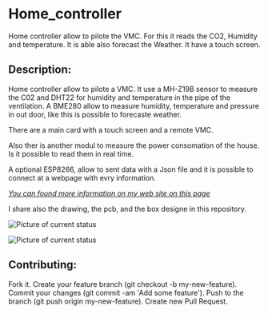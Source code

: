 # Home_controller
Home controller allow to pilote the VMC.  For this it reads the CO2, Humidity and temperature. It is able also forecast the Weather. It have a touch screen.

Description:
------------

Home controller allow to pilote a VMC. It use a MH-Z19B sensor to measure the C02 and DHT22 for humidity and temperature in the pipe of the ventilation.
A BME280 allow to measure humidity, temperature and pressure in out door, like this is possible to forecaste weather.

There are a main card with a touch screen and a remote VMC.

Also ther is another modul to measure the power consomation of the house. Is it possible to read them in real time.

A optional ESP8266, allow to sent data with a Json file and it is possible to connect at a webpage with evry information.


[*You can found more information on my web site on this page*](https://innogreentech.fr/fr/objets-connectes/mesures/70-controleur-de-vmc)


I share also the drawing, the pcb, and the box designe in this repository.


![Picture of current status](https://innogreentech.fr/images/Photos/Gestionnaire%20maison/gestionnaire.png)

![Picture of current status](https://innogreentech.fr/images/Photos/Gestionnaire%20maison/box_vmc_card.png)



Contributing:
-------------

Fork it.
Create your feature branch (git checkout -b my-new-feature).
Commit your changes (git commit -am 'Add some feature').
Push to the branch (git push origin my-new-feature).
Create new Pull Request.
